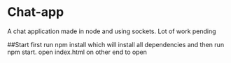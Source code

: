 # Chat-app
A chat application made in node and using sockets. Lot of work pending

##Start
first run npm install which will install all dependencies and then run npm start. open index.html on other end to open 
